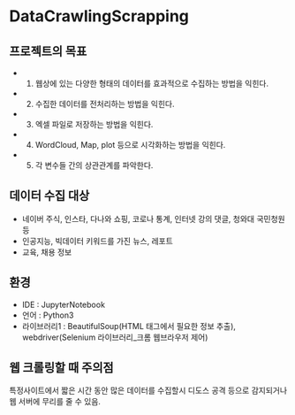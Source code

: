 # DataCrawlingScrapping
## 프로젝트의 목표
- 1. 웹상에 있는 다양한 형태의 데이터를 효과적으로 수집하는 방법을 익힌다.
- 2. 수집한 데이터를 전처리하는 방법을 익힌다.
- 3. 엑셀 파일로 저장하는 방법을 익힌다.
- 4. WordCloud, Map, plot 등으로 시각화하는 방법을 익힌다.
- 5. 각 변수들 간의 상관관계를 파악한다.

## 데이터 수집 대상
- 네이버 주식, 인스타, 다나와 쇼핑, 코로나 통계, 인터넷 강의 댓글, 청와대 국민청원 등
- 인공지능, 빅데이터 키워드를 가진 뉴스, 레포트
- 교육, 채용 정보

## 환경
- IDE : JupyterNotebook
- 언어 : Python3
- 라이브러리1 : BeautifulSoup(HTML 태그에서 필요한 정보 추출), webdriver(Selenium 라이브러리_크롬 웹브라우저 제어)

## 웹 크롤링할 때 주의점
특정사이트에서 짧은 시간 동안 많은 데이터를 수집할시 디도스 공격 등으로 감지되거나 웹 서버에 무리를 줄 수 있음.
